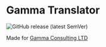 # Gamma Translator

![GitHub release (latest SemVer)](https://img.shields.io/github/v/release/guja1501/gamma)

Made for [Gamma Consulting LTD](http://gamma.ge/)
